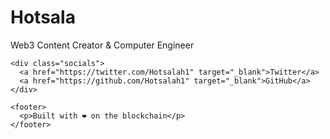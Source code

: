 <!DOCTYPE html>
<html lang="en">
<head>
  <meta charset="UTF-8" />
  <meta name="viewport" content="width=device-width, initial-scale=1.0"/>
  <title>Hotsala | Web3 Content Creator</title>
  <link rel="stylesheet" href="style.css" />
</head>
<body>
  <div class="container">
    <h1>Hotsala</h1>
    <p class="subtitle">Web3 Content Creator & Computer Engineer</p>
    
    <div class="socials">
      <a href="https://twitter.com/Hotsalah1" target="_blank">Twitter</a>
      <a href="https://github.com/Hotsalah1" target="_blank">GitHub</a>
    </div>
    
    <footer>
      <p>Built with ❤️ on the blockchain</p>
    </footer>
  </div>
</body>
</html>
